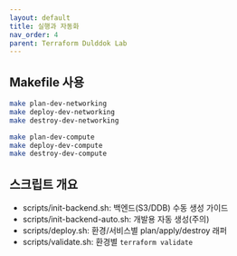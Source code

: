 ```yaml
---
layout: default
title: 실행과 자동화
nav_order: 4
parent: Terraform Dulddok Lab
---
```


## Makefile 사용
```bash
make plan-dev-networking
make deploy-dev-networking
make destroy-dev-networking

make plan-dev-compute
make deploy-dev-compute
make destroy-dev-compute
```

## 스크립트 개요
- scripts/init-backend.sh: 백엔드(S3/DDB) 수동 생성 가이드
- scripts/init-backend-auto.sh: 개발용 자동 생성(주의)
- scripts/deploy.sh: 환경/서비스별 plan/apply/destroy 래퍼
- scripts/validate.sh: 환경별 `terraform validate`

